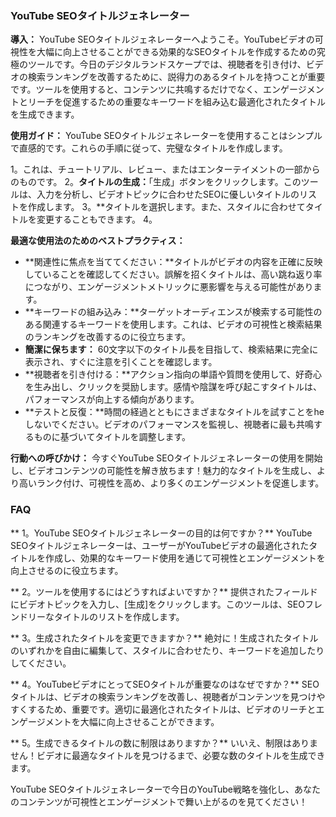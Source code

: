 ### YouTube SEOタイトルジェネレーター

**導入：**
YouTube SEOタイトルジェネレーターへようこそ。YouTubeビデオの可視性を大幅に向上させることができる効果的なSEOタイトルを作成するための究極のツールです。今日のデジタルランドスケープでは、視聴者を引き付け、ビデオの検索ランキングを改善するために、説得力のあるタイトルを持つことが重要です。ツールを使用すると、コンテンツに共鳴するだけでなく、エンゲージメントとリーチを促進するための重要なキーワードを組み込む最適化されたタイトルを生成できます。

**使用ガイド：**
YouTube SEOタイトルジェネレーターを使用することはシンプルで直感的です。これらの手順に従って、完璧なタイトルを作成します。

1。これは、チュートリアル、レビュー、またはエンターテイメントの一部からのものです。
2。**タイトルの生成：**「生成」ボタンをクリックします。このツールは、入力を分析し、ビデオトピックに合わせたSEOに優しいタイトルのリストを作成します。
3。**タイトルを選択します。また、スタイルに合わせてタイトルを変更することもできます。
4。

**最適な使用法のためのベストプラクティス：**
-  **関連性に焦点を当ててください：**タイトルがビデオの内容を正確に反映していることを確認してください。誤解を招くタイトルは、高い跳ね返り率につながり、エンゲージメントメトリックに悪影響を与える可能性があります。
-  **キーワードの組み込み：**ターゲットオーディエンスが検索する可能性のある関連するキーワードを使用します。これは、ビデオの可視性と検索結果のランキングを改善するのに役立ちます。
-  **簡潔に保ちます：** 60文字以下のタイトル長を目指して、検索結果に完全に表示され、すぐに注意を引くことを確認します。
-  **視聴者を引き付ける：**アクション指向の単語や質問を使用して、好奇心を生み出し、クリックを奨励します。感情や陰謀を呼び起こすタイトルは、パフォーマンスが向上する傾向があります。
-  **テストと反復：**時間の経過とともにさまざまなタイトルを試すことをheしないでください。ビデオのパフォーマンスを監視し、視聴者に最も共鳴するものに基づいてタイトルを調整します。

**行動への呼びかけ：**
今すぐYouTube SEOタイトルジェネレーターの使用を開始し、ビデオコンテンツの可能性を解き放ちます！魅力的なタイトルを生成し、より高いランク付け、可視性を高め、より多くのエンゲージメントを促進します。

### FAQ

** 1。YouTube SEOタイトルジェネレーターの目的は何ですか？**
YouTube SEOタイトルジェネレーターは、ユーザーがYouTubeビデオの最適化されたタイトルを作成し、効果的なキーワード使用を通じて可視性とエンゲージメントを向上させるのに役立ちます。

** 2。ツールを使用するにはどうすればよいですか？**
提供されたフィールドにビデオトピックを入力し、[生成]をクリックします。このツールは、SEOフレンドリーなタイトルのリストを作成します。

** 3。生成されたタイトルを変更できますか？**
絶対に！生成されたタイトルのいずれかを自由に編集して、スタイルに合わせたり、キーワードを追加したりしてください。

** 4。YouTubeビデオにとってSEOタイトルが重要なのはなぜですか？**
SEOタイトルは、ビデオの検索ランキングを改善し、視聴者がコンテンツを見つけやすくするため、重要です。適切に最適化されたタイトルは、ビデオのリーチとエンゲージメントを大幅に向上させることができます。

** 5。生成できるタイトルの数に制限はありますか？**
いいえ、制限はありません！ビデオに最適なタイトルを見つけるまで、必要な数のタイトルを生成できます。

YouTube SEOタイトルジェネレーターで今日のYouTube戦略を強化し、あなたのコンテンツが可視性とエンゲージメントで舞い上がるのを見てください！